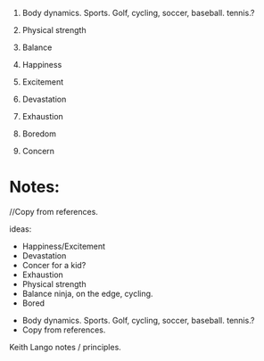 1. Body dynamics. Sports. Golf, cycling, soccer, baseball. tennis.?  
2. Physical strength
3. Balance

4. Happiness
5. Excitement
6. Devastation

7. Exhaustion
8. Boredom
9. Concern



# Notes:
//Copy from references.

ideas:

- Happiness/Excitement
- Devastation
- Concer
for a kid?
- Exhaustion
- Physical strength
- Balance
ninja, on the edge, cycling.
- Bored
+ Body dynamics. Sports. Golf, cycling, soccer, baseball. tennis.?  
+ Copy from references.

Keith Lango notes / principles.
